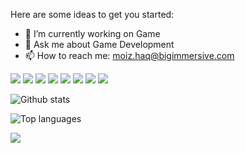 Here are some ideas to get you started:

- 🔭 I’m currently working on Game
- 💬 Ask me about Game Development
- 📫 How to reach me: moiz.haq@bigimmersive.com

<img src="https://img.shields.io/badge/-UNREAL-0E1128?logo=unrealengine&logoColor=fff"/>  <img src="https://img.shields.io/badge/-C++-00599C?logo=c++&logoColor=fff"/>  <img src="https://img.shields.io/badge/-Visual%20Studio-5C2D91?logo=visualstudio&logoColor=fff"/>  <img src="https://img.shields.io/badge/-Visual%20Studio%20Code-007ACC?logo=visualstudiocode&logoColor=fff"/>  <img src="https://img.shields.io/badge/-CMake-064F8C?logo=cmake&logoColor=fff"/>  <img src="https://img.shields.io/badge/-Epic%20Game-313131?logo=epicgames&logoColor=fff"/>  <img src="https://img.shields.io/badge/-WebGL-990000?logo=webgl&logoColor=fff"/>  <img src="https://img.shields.io/badge/-Oculus-1C1E20?logo=oculus&logoColor=fff"/>

![Github stats](https://github-readme-stats.vercel.app/api?username=MoizHaq-BiM&count_private=true&show_icons=true&theme=radical)

![Top languages](https://github-readme-stats.vercel.app/api/top-langs/?username=MOIZHAQ-BIM&show_icons=true&theme=radical)

<img src="http://github-readme-streak-stats.herokuapp.com?user=MoizHaq-BiM&theme=react&background=0d1117&border=666">
